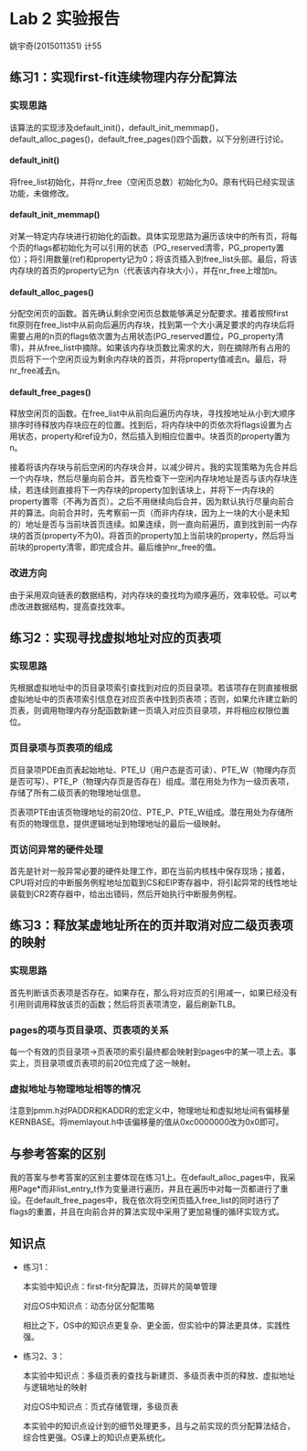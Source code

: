 # Lab 2 实验报告

姚宇奇(2015011351)	计55

## 练习1：实现first-fit连续物理内存分配算法

### 实现思路

该算法的实现涉及default_init()，default_init_memmap()，default_alloc_pages()，default_free_pages()四个函数，以下分别进行讨论。

#### default_init()

将free_list初始化，并将nr_free（空闲页总数）初始化为0。原有代码已经实现该功能，未做修改。

#### default_init_memmap()

对某一特定内存块进行初始化的函数。具体实现思路为遍历该块中的所有页，将每个页的flags都初始化为可以引用的状态（PG_reserved清零，PG_property置位）；将引用数量(ref)和property记为0；将该页插入到free_list头部。最后，将该内存块的首页的property记为n（代表该内存块大小），并在nr_free上增加n。

#### default_alloc_pages()

分配空闲页的函数。首先确认剩余空闲页总数能够满足分配要求。接着按照first fit原则在free_list中从前向后遍历内存块，找到第一个大小满足要求的内存块后将需要占用的n页的flags依次置为占用状态(PG_reserved置位，PG_property清零)，并从free_list中摘除。如果该内存块页数比需求的大，则在摘除所有占用的页后将下一个空闲页设为剩余内存块的首页，并将property值减去n。最后，将nr_free减去n。

#### default_free_pages()

释放空闲页的函数。在free_list中从前向后遍历内存块，寻找按地址从小到大顺序排序时待释放内存块应在的位置。找到后，将内存块中的页依次将flags设置为占用状态，property和ref设为0，然后插入到相应位置中。块首页的property置为n。

接着将该内存块与前后空闲的内存块合并，以减少碎片。我的实现策略为先合并后一个内存块，然后尽量向前合并。首先检查下一空闲内存块地址是否与该内存块连续，若连续则直接将下一内存块的property加到该块上，并将下一内存块的property置零（不再为首页）。之后不用继续向后合并，因为默认执行尽量向前合并的算法。向前合并时，先考察前一页（而非内存块，因为上一块的大小是未知的）地址是否与当前块首页连续。如果连续，则一直向前遍历，直到找到前一内存块的首页(property不为0)。将首页的property加上当前块的property，然后将当前块的property清零，即完成合并。最后维护nr_free的值。

### 改进方向

由于采用双向链表的数据结构，对内存块的查找均为顺序遍历，效率较低。可以考虑改进数据结构，提高查找效率。

## 练习2：实现寻找虚拟地址对应的页表项

### 实现思路

先根据虚拟地址中的页目录项索引查找到对应的页目录项。若该项存在则直接根据虚拟地址中的页表项索引信息在对应页表中找到页表项；否则，如果允许建立新的页表，则调用物理内存分配函数新建一页填入对应页目录项，并将相应权限位置位。

### 页目录项与页表项的组成

页目录项PDE由页表起始地址、PTE_U（用户态是否可读）、PTE_W（物理内存页是否可写）、PTE_P（物理内存页是否存在）组成。潜在用处为作为一级页表项，存储了所有二级页表的物理地址信息。

页表项PTE由该页物理地址的前20位、PTE_P、PTE_W组成。潜在用处为存储所有页的物理信息，提供逻辑地址到物理地址的最后一级映射。

### 页访问异常的硬件处理

首先是针对一般异常必要的硬件处理工作，即在当前内核栈中保存现场；接着，CPU将对应的中断服务例程地址加载到CS和EIP寄存器中，将引起异常的线性地址装载到CR2寄存器中，给出出错码，然后开始执行中断服务例程。

## 练习3：释放某虚地址所在的页并取消对应二级页表项的映射

### 实现思路

首先判断该页表项是否存在。如果存在，那么将对应页的引用减一，如果已经没有引用则调用释放该页的函数；然后将页表项清空，最后刷新TLB。

### pages的项与页目录项、页表项的关系

每一个有效的页目录项→页表项的索引最终都会映射到pages中的某一项上去。事实上，页目录项或页表项的前20位完成了这一映射。

### 虚拟地址与物理地址相等的情况

注意到pmm.h对PADDR和KADDR的宏定义中，物理地址和虚拟地址间有偏移量KERNBASE。将memlayout.h中该偏移量的值从0xc0000000改为0x0即可。

## 与参考答案的区别

我的答案与参考答案的区别主要体现在练习1上。在default_alloc_pages中，我采用Page*而非list_entry_t作为变量进行遍历，并且在遍历中对每一页都进行了重设。在default_free_pages中，我在依次将空闲页插入free_list的同时进行了flags的重置，并且在向前合并的算法实现中采用了更加易懂的循环实现方式。

## 知识点

- 练习1：

  本实验中知识点：first-fit分配算法，页碎片的简单管理

  对应OS中知识点：动态分区分配策略

  相比之下，OS中的知识点更复杂、更全面，但实验中的算法更具体，实践性强。

- 练习2、3：

  本实验中知识点：多级页表的查找与新建页、多级页表中页的释放、虚拟地址与逻辑地址的映射

  对应OS中知识点：页式存储管理，多级页表

  本实验中的知识点设计到的细节处理更多，且与之前实现的页分配算法结合，综合性更强。OS课上的知识点更系统化。